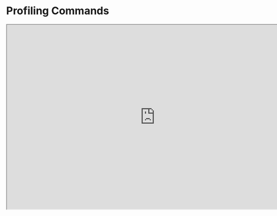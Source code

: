 # Profiling Commands

<p><iframe title="YouTube video player" src="https://www.youtube.com/embed/WuDDw4bsDGc?si=w_Vo78QEWBP5jCsk" width="800" height="500" allowfullscreen="allowfullscreen" allow="accelerometer; autoplay; clipboard-write; encrypted-media; gyroscope; picture-in-picture; web-share"></iframe></p>